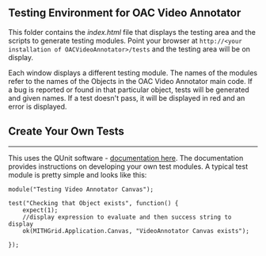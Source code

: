 Testing Environment for OAC Video Annotator
-------------------------------------------

This folder contains the *index.html* file that displays the testing area and the scripts to generate testing modules. Point your browser at `http://<your installation of OACVideoAnnotator>/tests` and the testing area will be on display. 
	
Each window displays a different testing module. The names of the modules refer to the names of the Objects in the OAC Video Annotator main code. If a bug is reported or found in that particular object, tests will be generated and given names. If a test doesn't pass, it will be displayed in red and an error is displayed.

Create Your Own Tests
---------------------
----------------------

This uses the QUnit software - [documentation here](http://docs.jquery.com/Qunit). The documentation provides instructions on developing your own test modules. A typical test module is pretty simple and looks like this:

	module("Testing Video Annotator Canvas");

	test("Checking that Object exists", function() {
		expect(1);
		//display expression to evaluate and then success string to display
		ok(MITHGrid.Application.Canvas, "VideoAnnotator Canvas exists");
	
	});